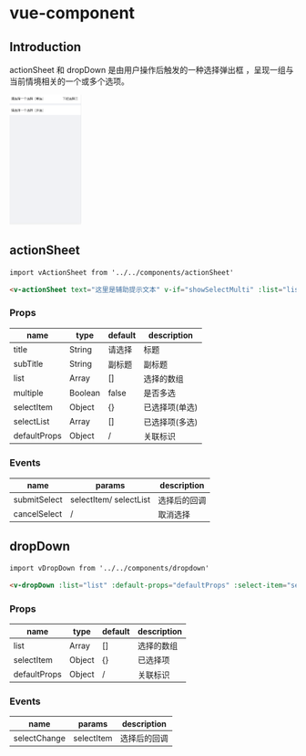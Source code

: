 # vue-component

## Introduction

actionSheet 和 dropDown 是由用户操作后触发的一种选择弹出框 ，呈现一组与当前情境相关的一个或多个选项。

<img src="./src/assets/img2.gif" width="25%" height="25%" />

## actionSheet

```
import vActionSheet from '../../components/actionSheet'
```

```html
<v-actionSheet text="这里是辅助提示文本" v-if="showSelectMulti" :list="list" :multiple="multiple" :default-props="defaultProps" :select-list="selectList" @submitSelect="submitSelect" @cancelSelect="cancelSelect"> </v-actionSheet>
```

### Props

| name         | type    | default | description    |
| ------------ | ------- | ------- | -------------- |
| title        | String  | 请选择  | 标题           |
| subTitle     | String  | 副标题  | 副标题         |
| list         | Array   | []      | 选择的数组     |
| multiple     | Boolean | false   | 是否多选       |
| selectItem   | Object  | {}      | 已选择项(单选) |
| selectList   | Array   | []      | 已选择项(多选) |
| defaultProps | Object  | /       | 关联标识       |

### Events

| name         | params                 | description  |
| ------------ | ---------------------- | ------------ |
| submitSelect | selectItem/ selectList | 选择后的回调 |
| cancelSelect | /                      | 取消选择     |

## dropDown

```
import vDropDown from '../../components/dropdown'
```

```html
<v-dropDown :list="list" :default-props="defaultProps" :select-item="selectItem" @selectChange="selectChange"> </v-dropDown>
```

### Props

| name         | type   | default | description |
| ------------ | ------ | ------- | ----------- |
| list         | Array  | []      | 选择的数组  |
| selectItem   | Object | {}      | 已选择项    |
| defaultProps | Object | /       | 关联标识    |

### Events

| name         | params     | description  |
| ------------ | ---------- | ------------ |
| selectChange | selectItem | 选择后的回调 |

